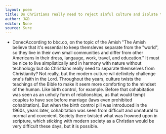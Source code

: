 ```yaml
---
layout: poem
title: Do Christians really need to reject sinful culture and isolate themselves from it?
author: J&D
editor: None
source: Sure
---
```


-  DonecAccording to bbc.co, on the topic of the Amish "The Amish believe that it's essential to keep themsleves separate from the "world", so they live in their own small communities and differ from other Americans in their dress, langauge, work, travel, and education." It must be nice to live simplistically and in harmony with nature without technology but do Christians really need to separate themselves from Christianity? Not really, but the modern culture wil definitely challenge one's faith in the Lord. Throughout the years, culture twists the teachings of the Bible to make it seem more comforting to the mindset of the human. Like birth control, for example. Before that cohabitation was seen as an unholy form of relationships, as that would tempt couples to have sex before marriage (laws even prohibited cohabitation). But when the birth control pill was introduced in the 1960s, years later, cohabitation was seen from difficult and unnatural to normal and covenient. Society there twisted what was frowned upon in scripture, which sticking with modern society as a Christian would be very difficult these days, but it is possible.